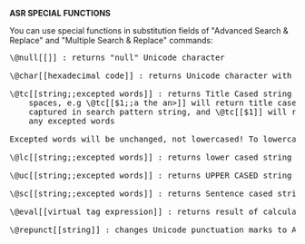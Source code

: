 **ASR SPECIAL FUNCTIONS**

You can use special functions in substitution fields of "Advanced Search & Replace" and "Multiple Search & Replace" commands:

<pre>
\@null[[]] : returns "null" Unicode character

\@char[[hexadecimal code]] : returns Unicode character with given hexadecimal code, e.g. \@char[[2f]] returns "/"

\@tc[[string;;excepted words]] : returns Title Cased string except for given words separated by 
&nbsp;&nbsp;&nbsp;&nbsp;spaces, e.g \@tc[[$1;;a the an>]] will return title cased (except for words "a", "the", "an") 1st 
&nbsp;&nbsp;&nbsp;&nbsp;captured in search pattern string, and \@tc[[$1]] will return title cased string without 
&nbsp;&nbsp;&nbsp;&nbsp;any excepted words

Excepted words will be unchanged, not lowercased! To lowercase them, use: \@tc[[\@lc[[string]];;excepted words]]

\@lc[[string;;excepted words]] : returns lower cased string except for given words

\@uc[[string;;excepted words]] : returns UPPER CASED string except for given words

\@sc[[string;;excepted words]] : returns Sentence cased string except for given words

\@eval[[virtual tag expression]] : returns result of calculation of virtual tag expression, e.g. \@eval[[$Sub(<Play Count>,<Skip Count>)]]

\@repunct[[string]] : changes Unicode punctuation marks to ASCII analogs, e.g. « to <<
</pre>